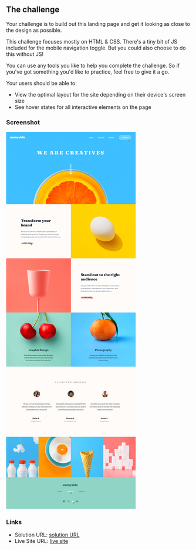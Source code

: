## The challenge

Your challenge is to build out this landing page and get it looking as close to the design as possible.

This challenge focuses mostly on HTML & CSS. There's a tiny bit of JS included for the mobile navigation toggle. But you could also choose to do this without JS!

You can use any tools you like to help you complete the challenge. So if you've got something you'd like to practice, feel free to give it a go.

Your users should be able to:

- View the optimal layout for the site depending on their device's screen size
- See hover states for all interactive elements on the page

### Screenshot

![](./screenshot.jpg)

### Links

- Solution URL: [solution URL](https://www.frontendmentor.io/solutions/sunnyside-solution-in-html-and-css-pLIPTLX9UG)
- Live Site URL: [live site](https://ailtong.github.io/sunnyside/)
